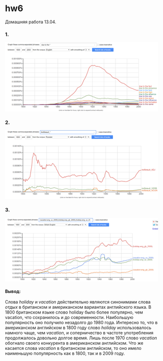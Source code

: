 # hw6
Домашняя работа 13.04.

### 1.  

![Схема1](https://raw.githubusercontent.com/IrinaLukenchuk/hw6/master/1.png "Схема1") 

### 2.

![Схема2](https://raw.githubusercontent.com/IrinaLukenchuk/hw6/master/2.png "Схема2") 

### 3.

![Схема3](https://raw.githubusercontent.com/IrinaLukenchuk/hw6/master/3.png "Схема3") 

#### Вывод:

Слова *holiday* и *vacation* действительно являются синонимами слова *отдых* в британском и американском вариантах английского языка. В 1800 британском языке слово holiday было более популярно, чем vacation, что сохранилось и до современности. Наибольшую популярность оно получило незадолго до 1980 года. Интересно то, что в американском английском в 1800 году слово *holiday* использовалось намного чаще, чем *vacation*, и соперничество в частоте употребления продолжалось довольно долгое время. Лишь после 1970 слово *vacation* обогнало своего конкурента в американском английском. Что же касается слова *vacation* в британском английском, то оно имело наименьшую популярность как в 1800, так и в 2009 году.
